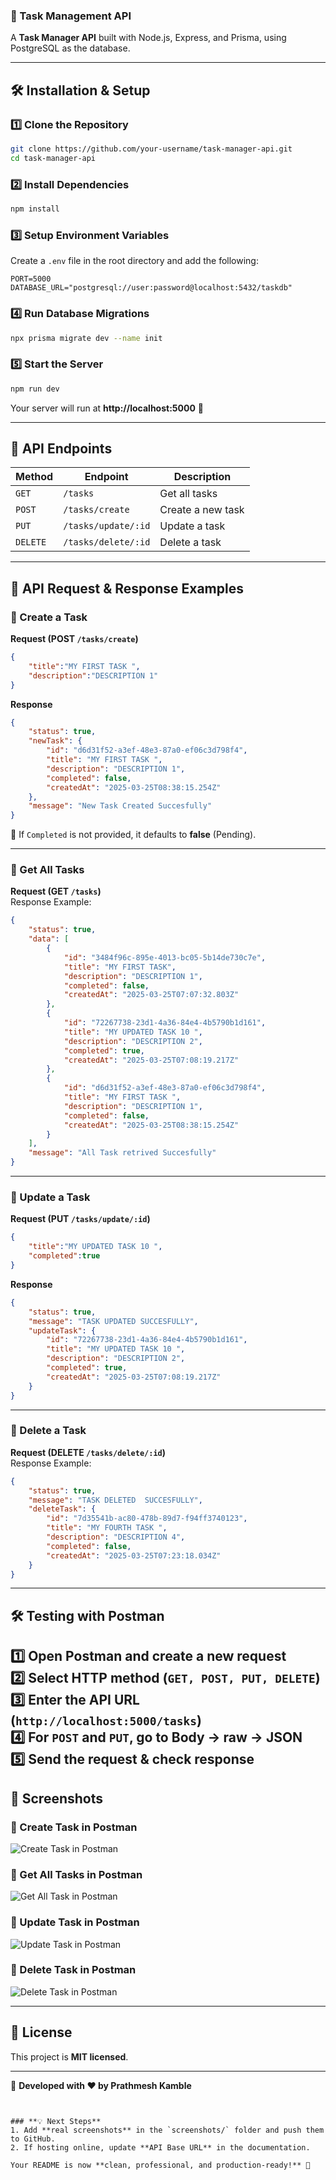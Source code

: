 
### 🚀 Task Management API

A **Task Manager API** built with Node.js, Express, and Prisma, using PostgreSQL as the database.

---

## 🛠 Installation & Setup

### **1️⃣ Clone the Repository**
```sh
git clone https://github.com/your-username/task-manager-api.git
cd task-manager-api
```

### **2️⃣ Install Dependencies**
```sh
npm install
```

### **3️⃣ Setup Environment Variables**
Create a `.env` file in the root directory and add the following:
```env
PORT=5000
DATABASE_URL="postgresql://user:password@localhost:5432/taskdb"
```

### **4️⃣ Run Database Migrations**
```sh
npx prisma migrate dev --name init
```

### **5️⃣ Start the Server**
```sh
npm run dev
```
Your server will run at **http://localhost:5000** 🚀

---

## 📌 API Endpoints

| Method   | Endpoint              | Description           |
|----------|----------------------|----------------------- |
| `GET`    | `/tasks`             | Get all tasks          |
| `POST`   | `/tasks/create`      | Create a new task      |
| `PUT`    | `/tasks/update/:id`  | Update a task          |
| `DELETE` | `/tasks/delete/:id`  | Delete a task          |

---

## 📩 API Request & Response Examples  

### **🔹 Create a Task**
**Request (POST `/tasks/create`)**
```json
{
    "title":"MY FIRST TASK ",
    "description":"DESCRIPTION 1"
}
```
**Response**
```json
{
    "status": true,
    "newTask": {
        "id": "d6d31f52-a3ef-48e3-87a0-ef06c3d798f4",
        "title": "MY FIRST TASK ",
        "description": "DESCRIPTION 1",
        "completed": false,
        "createdAt": "2025-03-25T08:38:15.254Z"
    },
    "message": "New Task Created Succesfully"
}
```
🔹 If `Completed` is not provided, it defaults to **false** (Pending).  

---

### **🔹 Get All Tasks**
**Request (GET `/tasks`)**  
Response Example:
```json
{
    "status": true,
    "data": [
        {
            "id": "3484f96c-895e-4013-bc05-5b14de730c7e",
            "title": "MY FIRST TASK",
            "description": "DESCRIPTION 1",
            "completed": false,
            "createdAt": "2025-03-25T07:07:32.803Z"
        },
        {
            "id": "72267738-23d1-4a36-84e4-4b5790b1d161",
            "title": "MY UPDATED TASK 10 ",
            "description": "DESCRIPTION 2",
            "completed": true,
            "createdAt": "2025-03-25T07:08:19.217Z"
        },
        {
            "id": "d6d31f52-a3ef-48e3-87a0-ef06c3d798f4",
            "title": "MY FIRST TASK ",
            "description": "DESCRIPTION 1",
            "completed": false,
            "createdAt": "2025-03-25T08:38:15.254Z"
        }
    ],
    "message": "All Task retrived Succesfully"
}
```

---

### **🔹 Update a Task**
**Request (PUT `/tasks/update/:id`)**
```json
{
    "title":"MY UPDATED TASK 10 ",
    "completed":true
}
```
**Response**
```json
{
    "status": true,
    "message": "TASK UPDATED SUCCESFULLY",
    "updateTask": {
        "id": "72267738-23d1-4a36-84e4-4b5790b1d161",
        "title": "MY UPDATED TASK 10 ",
        "description": "DESCRIPTION 2",
        "completed": true,
        "createdAt": "2025-03-25T07:08:19.217Z"
    }
}
```

---

### **🔹 Delete a Task**
**Request (DELETE `/tasks/delete/:id`)**  
Response Example:
```json
{
    "status": true,
    "message": "TASK DELETED  SUCCESFULLY",
    "deleteTask": {
        "id": "7d35541b-ac80-478b-89d7-f94ff3740123",
        "title": "MY FOURTH TASK ",
        "description": "DESCRIPTION 4",
        "completed": false,
        "createdAt": "2025-03-25T07:23:18.034Z"
    }
}
```

---
## 🛠 Testing with Postman

1️⃣ **Open Postman** and create a new request  
2️⃣ **Select HTTP method** (`GET, POST, PUT, DELETE`)  
3️⃣ **Enter the API URL** (`http://localhost:5000/tasks`)  
4️⃣ **For `POST` and `PUT`**, go to **Body → raw → JSON**  
5️⃣ **Send the request & check response**  
---

## 📸 Screenshots

### 🔹 Create Task in Postman
![Create Task in Postman](Backend/Screenshots/createTask.png)

### 🔹 Get All Tasks in Postman
![Get All Task in Postman](Backend/Screenshots/getAllTask.png)


### 🔹 Update Task in Postman
![Update Task in Postman](Backend/Screenshots/updateTask.png)

### 🔹 Delete Task in Postman
![Delete Task in Postman](Backend/Screenshots/deleteTask.png)


---

## 📜 License
This project is **MIT licensed**.  

---

🚀 **Developed with ❤️ by Prathmesh Kamble**
```


### **💡 Next Steps**
1. Add **real screenshots** in the `screenshots/` folder and push them to GitHub.
2. If hosting online, update **API Base URL** in the documentation.

Your README is now **clean, professional, and production-ready!** 🚀
